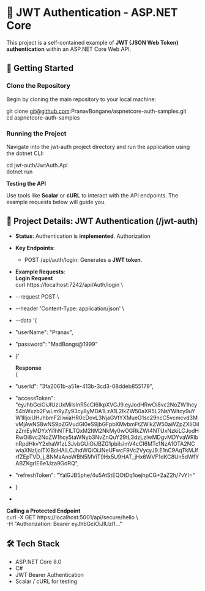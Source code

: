 # **🔐 JWT Authentication \- ASP.NET Core**

This project is a self-contained example of **JWT (JSON Web Token) authentication** within an ASP.NET Core Web API.

## **🚀 Getting Started**

### **Clone the Repository**

Begin by cloning the main repository to your local machine:

git clone git@github.com:PranavBongane/aspnetcore-auth-samples.git  
cd aspnetcore-auth-samples

### **Running the Project**

Navigate into the jwt-auth project directory and run the application using the dotnet CLI:

cd jwt-auth/JwtAuth.Api  
dotnet run

**Testing the API**

Use tools like **Scalar** or **cURL** to interact with the API endpoints. The example requests below will guide you.

## **📌 Project Details: JWT Authentication (/jwt-auth)**

* **Status**: Authentication is **implemented**. Authorization   
* **Key Endpoints**:  
  * POST /api/auth/login: Generates a **JWT token**.  
* **Example Requests**:  
  **Login Request**  
  curl https://localhost:7242/api/Auth/login \\  
*   \--request POST \\  
*   \--header 'Content-Type: application/json' \\  
*   \--data '{  
*   "userName": "Pranav",  
*   "password": "MadBongs@1999"  
* }'

  **Response**  
  {  
*   "userId": "3fa2061b-a51e-413b-3cd3-08ddeb855179",  
*   "accessToken": "eyJhbGciOiJIUzUxMiIsInR5cCI6IkpXVCJ9.eyJodHRwOi8vc2NoZW1hcy54bWxzb2FwLm9yZy93cy8yMDA1LzA1L2lkZW50aXR5L2NsYWltcy9uYW1lIjoiUHJhbmF2IiwiaHR0cDovL3NjaGVtYXMueG1sc29hcC5vcmcvd3MvMjAwNS8wNS9pZGVudGl0eS9jbGFpbXMvbmFtZWlkZW50aWZpZXIiOiIzZmEyMDYxYi1hNTFlLTQxM2ItM2NkMy0wOGRkZWI4NTUxNzkiLCJodHRwOi8vc2NoZW1hcy5taWNyb3NvZnQuY29tL3dzLzIwMDgvMDYvaWRlbnRpdHkvY2xhaW1zL3JvbGUiOiJBZG1pbiIsImV4cCI6MTc1NzA1OTA2NCwiaXNzIjoiTXlBcHAiLCJhdWQiOiJNeUFwcF9Vc2VycyJ9.E1nC9AqTkMJfrfZEpTVD\_j\_8NMaAnoWBN5MViT9Hx5U9HAT\_jHx6WVF1dKC8Un5dWfYABZKgrIE6e1Jza9GdRQ",  
*   "refreshToken": "YalGJB5phe/4u5AtStEQOtDq1oejhpCG+2aZ2h/7vYI="  
* }  
* 

  **Calling a Protected Endpoint**  
  curl \-X GET https://localhost:5001/api/secure/hello \\  
    \-H "Authorization: Bearer eyJhbGciOiJIUzI1..."

## **🛠 Tech Stack**

* ASP.NET Core 8.0  
* C\#  
* JWT Bearer Authentication  
* Scalar / cURL for testing
